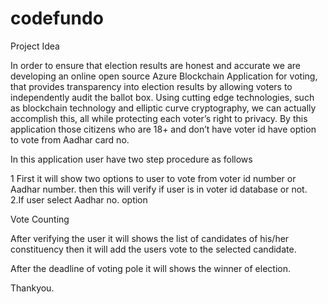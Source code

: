 # codefundo


Project Idea

   In order to ensure that election results are honest and accurate we are developing an online open source Azure Blockchain Application   for voting, that provides transparency into election results by allowing voters to independently audit the ballot box. Using cutting edge  technologies, such as blockchain technology and elliptic curve cryptography,  we can actually accomplish this, all while protecting each voter’s right to privacy.
   By this application those citizens who are 18+ and don’t have voter id have option to vote from Aadhar card no.

  In this application user have two step procedure as follows 

1  First it will show two options to user to vote from voter id number or Aadhar number.
    then  this will verify if user is in voter id database or not.  
 2.If user select Aadhar no. option 


Vote Counting
  
   After verifying the user it will shows the list of candidates of his/her constituency then it will add the users vote to the selected candidate.

After the deadline of voting pole it will shows the winner of election. 

Thankyou.
